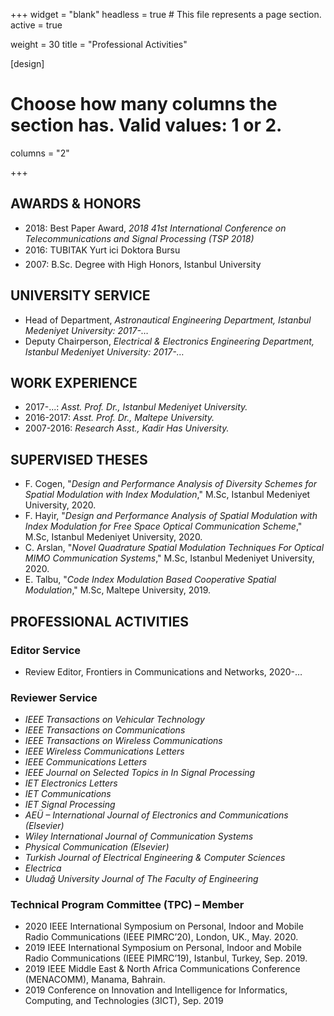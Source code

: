+++
widget = "blank"
headless = true  # This file represents a page section.
active = true

weight = 30
title = "Professional Activities"

[design]
  # Choose how many columns the section has. Valid values: 1 or 2.
  columns = "2"

+++


## AWARDS & HONORS

* 2018: Best Paper Award, _2018 41st International Conference on Telecommunications and Signal Processing (TSP 2018)_
* 2016: TUBITAK Yurt ici Doktora Bursu
* 2007: B.Sc. Degree with High Honors, Istanbul University

## UNIVERSITY SERVICE

* Head of Department, _Astronautical Engineering Department, Istanbul Medeniyet University: 2017-…_
* Deputy Chairperson, _Electrical & Electronics Engineering Department, Istanbul Medeniyet University: 2017-…_

## WORK EXPERIENCE

* 2017-...: _Asst. Prof. Dr., Istanbul Medeniyet University._
* 2016-2017: _Asst. Prof. Dr., Maltepe University._
* 2007-2016: _Research Asst., Kadir Has University._


## SUPERVISED THESES

* F. Cogen, "_Design and Performance Analysis of Diversity Schemes for Spatial Modulation with Index Modulation_," M.Sc, Istanbul Medeniyet University, 2020. 
* F. Hayir, "_Design and Performance Analysis of Spatial Modulation with Index Modulation for Free Space Optical Communication Scheme_," M.Sc, Istanbul Medeniyet University, 2020. 
* C. Arslan, "_Novel Quadrature Spatial Modulation Techniques For Optical MIMO Communication Systems_," M.Sc, Istanbul Medeniyet University, 2020. 
* E. Talbu, "_Code Index Modulation Based Cooperative Spatial Modulation_," M.Sc, Maltepe University, 2019. 

## PROFESSIONAL ACTIVITIES
### Editor Service 
* Review Editor, Frontiers in Communications and Networks, 2020-…


### Reviewer Service
* _IEEE Transactions on Vehicular Technology_
* _IEEE Transactions on Communications_
* _IEEE Transactions on Wireless Communications_
* _IEEE Wireless Communications Letters_
* _IEEE Communications Letters_
* _IEEE Journal on Selected Topics in In Signal Processing_
* _IET Electronics Letters_
* _IET Communications_
* _IET Signal Processing_
* _AEÜ – International Journal of Electronics and Communications (Elsevier)_
* _Wiley International Journal of Communication Systems_
* _Physical Communication (Elsevier)_
* _Turkish Journal of Electrical Engineering \& Computer Sciences_
* _Electrica_
*  _Uludağ University Journal of The Faculty of Engineering_

### Technical Program Committee (TPC) – Member
* 2020 IEEE International Symposium on Personal, Indoor and Mobile Radio Communications (IEEE PIMRC’20), London, UK., May. 2020.
* 2019 IEEE International Symposium on Personal, Indoor and Mobile Radio Communications (IEEE PIMRC’19), Istanbul, Turkey, Sep. 2019.
* 2019 IEEE Middle East & North Africa Communications Conference (MENACOMM), Manama, Bahrain. 
*  2019 Conference on Innovation and Intelligence for Informatics, Computing, and Technologies (3ICT), Sep. 2019